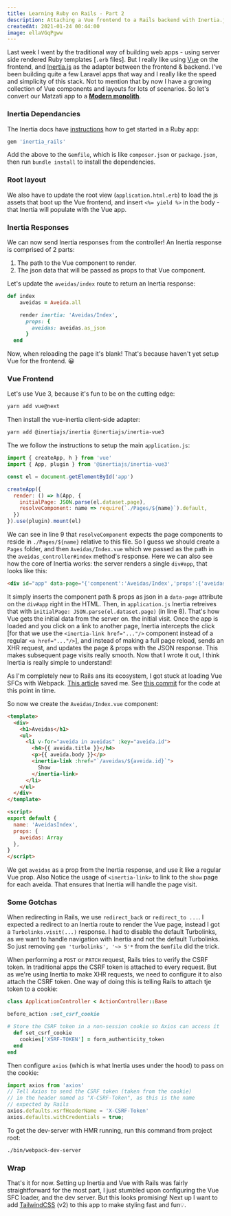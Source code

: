 ```yaml
---
title: Learning Ruby on Rails - Part 2
description: Attaching a Vue frontend to a Rails backend with Inertia.js
createdAt: 2021-01-24 00:44:00
image: ellaVGqPgww
---
```


Last week I went by the traditional way of building web apps - using server side rendered Ruby templates [`.erb` files]. But I really like using [Vue](https://vuejs.org/) on the frontend, and [Inertia.js](https://inertiajs.com/) as the adapter between the frontend & backend. I've been building quite a few Laravel apps that way and I really like the speed and simplicity of this stack. Not to mention that by now I have a growing collection of Vue components and layouts for lots of scenarios. So let's convert our Matzati app to a [**Modern monolith**](https://en.wikipedia.org/wiki/Monolithic_application).

### Inertia Dependancies
 The Inertia docs have [instructions](https://inertiajs.com/server-side-setup) how to get started in a Ruby app:

```bash
gem 'inertia_rails'
```

Add the above to the `Gemfile`, which is like `composer.json` or `package.json`, then run `bundle install` to install the dependencies.

### Root layout
We also have to update the root view (`application.html.erb`) to load the js assets that boot up the Vue frontend, and insert `<%= yield %>` in the body - that Inertia will populate with the Vue app.

### Inertia Responses

We can now send Inertia responses from the controller! An Inertia response is comprised of 2 parts:
1. The path to the Vue component to render.
2. The json data that will be passed as props to that Vue component.

Let's update the `aveidas/index` route to return an Inertia response:

```ruby
def index
    aveidas = Aveida.all

    render inertia: 'Aveidas/Index',
      props: {
        aveidas: aveidas.as_json
      }
  end
```
Now, when reloading the page it's blank! That's because haven't yet setup Vue for the frontend. 😀

### Vue Frontend
Let's use Vue 3, because it's fun to be on the cutting edge:

```bash
yarn add vue@next
```

Then install the vue-inertia client-side adapter:

```bash
yarn add @inertiajs/inertia @inertiajs/inertia-vue3
```

The we follow the instructions to setup the main `application.js`:
```js
import { createApp, h } from 'vue'
import { App, plugin } from '@inertiajs/inertia-vue3'

const el = document.getElementById('app')

createApp({
  render: () => h(App, {
    initialPage: JSON.parse(el.dataset.page),
    resolveComponent: name => require(`./Pages/${name}`).default,
  })
}).use(plugin).mount(el)
```

We can see in line 9 that `resolveComponent` expects the page components to reside in `./Pages/${name}` relative to this file. So I guess we should create a `Pages` folder, and then `Aveidas/Index.vue` which we passed as the path in the `aveidas_controller#index` method's response.
Here we can also see how the core of Inertia works: the server renders a single `div#app`, that looks like this:

```html
<div id="app" data-page="{'component':'Aveidas/Index','props':{'aveidas':[{'id':1,'title':'Menorah','body':'Lost a silver Menorah on Zos Channukah','created_at':'2021-01-16T21:06:11.660Z','updated_at':'2021-01-16T21:06:11.660Z'},{'id':3,'title':'Smashed cake','body':'For my daughters cake smash party','created_at':'2021-01-16T22:01:59.487Z','updated_at':'2021-01-16T22:11:29.165Z'},{'id':4,'title':'hello','body':'world','created_at':'2021-01-16T22:02:14.313Z','updated_at':'2021-01-16T22:02:14.313Z'}]},'url':'/','version':null}"></div>
```

It simply inserts the component path & props as json in a `data-page` attribute on the `div#app` right in the HTML. Then, in `application.js` Inertia retreives that with `initialPage: JSON.parse(el.dataset.page)` (in line 8). That's how Vue gets the initial data from the server on. the initial visit.
Once the app is loaded and you click on a link to another page, Inertia intercepts the click [for that we use the `<inertia-link href="..."/>` component instead of a regular `<a href="..."/>`], and instead of making a full page reload, sends an XHR request, and updates the page & props with the JSON response. This makes subsequent page visits really smooth.
Now that I wrote it out, I think Inertia is really simple to understand!

As I'm completely new to Rails ans its ecosystem, I got stuck at loading Vue SFCs with Webpack. [This article](https://dev.to/vannsl/vue3-on-rails-l9d) saved me. See [this commit](https://github.com/Yiddishe-Kop/matzati/tree/e9b58610096f400b5c8a28281b1c24fad72498ed) for the code at this point in time.

So now we create the `Aveidas/Index.vue` component:
```html
<template>
  <div>
    <h1>Aveidas</h1>
    <ul>
      <li v-for="aveida in aveidas" :key="aveida.id">
        <h4>{{ aveida.title }}</h4>
        <p>{{ aveida.body }}</p>
        <inertia-link :href="`/aveidas/${aveida.id}`">
          Show
        </inertia-link>
      </li>
    </ul>
  </div>
</template>

<script>
export default {
  name: 'AveidasIndex',
  props: {
    aveidas: Array
  },
}
</script>
```

We get `aveidas` as a prop from the Inertia response, and use it like a regular Vue prop. Also Notice the usage of `<inertia-link>` to link to the `show` page for each aveida. That ensures that Inertia will handle the page visit.

### Some Gotchas

When redirecting in Rails, we use `redirect_back` or  `redirect_to ...`. I expected a redirect to an Inertia route to render the Vue page, instead I got a `Turbolinks.visit(...)` response. I had to disable the default Turbolinks, as we want to handle navigation with Inertia and not the default Turbolinks. So just removing `gem 'turbolinks', '~> 5'*` from the `Gemfile` did the trick.

When performing a `POST`  or `PATCH` request, Rails tries to verify the CSRF token. In traditional apps the CSRF token is attached to every request. But as we're using Inertia to make XHR requests, we need to configure it to also attach the CSRF token. One way of doing this is telling Rails to attach tje token to a cookie:

```ruby
class ApplicationController < ActionController::Base

before_action :set_csrf_cookie

# Store the CSRF token in a non-session cookie so Axios can access it
  def set_csrf_cookie
    cookies['XSRF-TOKEN'] = form_authenticity_token
  end
end
```

Then configure `axios` (which is what Inertia uses under the hood) to pass on the cookie:
```js
import axios from 'axios'
// Tell Axios to send the CSRF token (taken from the cookie)
// in the header named as "X-CSRF-Token", as this is the name
// expected by Rails
axios.defaults.xsrfHeaderName = 'X-CSRF-Token'
axios.defaults.withCredentials = true;
```

To get the dev-server with HMR running, run this command from project root:
```bash
./bin/webpack-dev-server
```

### Wrap

That's it for now. Setting up Inertia and Vue with Rails was fairly straightforward for the most part, I just stumbled upon configuring the Vue SFC loader, and the dev server. But this looks promising!
Next up I want to add [TailwindCSS](https://tailwindcss.com/) (v2) to this app to make styling fast and fun💡.
